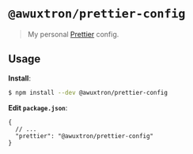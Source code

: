 # `@awuxtron/prettier-config`

> My personal [Prettier](https://prettier.io) config.

## Usage

**Install**:

```bash
$ npm install --dev @awuxtron/prettier-config
```

**Edit `package.json`**:

```jsonc
{
  // ...
  "prettier": "@awuxtron/prettier-config"
}
```

